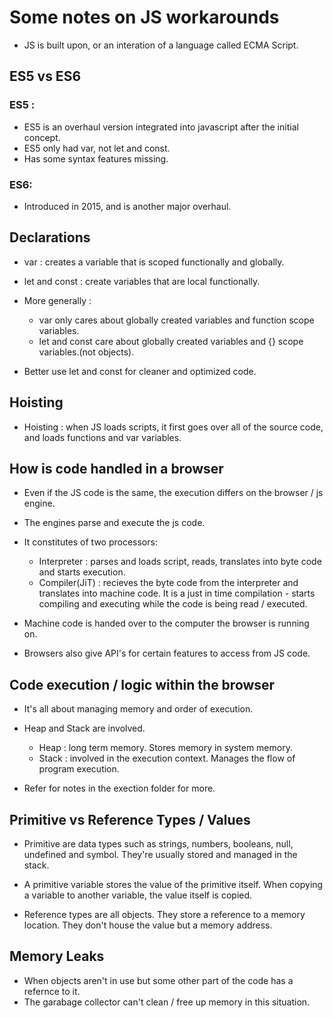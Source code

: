 # Some notes on JS workarounds

- JS is built upon, or an interation of a language called ECMA Script.

## ES5 vs ES6

### ES5 : 
- ES5 is an overhaul version integrated into javascript after the initial concept.
- ES5 only had var, not let and const.
- Has some syntax features missing.

### ES6:
- Introduced in 2015, and is another major overhaul.

## Declarations
- var : creates a variable that is scoped functionally and globally.
- let and const : create variables that are local functionally.

- More generally : 
    - var only cares about globally created variables and function scope variables.
    - let and const care about globally created variables and {} scope variables.(not objects).

- Better use let and const for cleaner and optimized code.

## Hoisting
- Hoisting : when JS loads scripts, it first goes over all of the source code, and loads functions and var variables.

## How is code handled in a browser
- Even if the JS code is the same, the execution differs on the browser / js engine.

- The engines parse and execute the js code.
- It constitutes of two processors:
    - Interpreter : parses and loads script, reads, translates into byte code and starts execution.
    - Compiler(JiT) : recieves the byte code from the interpreter and translates into machine code. It is a just in time compilation - starts compiling and executing while the code is being read / executed.
- Machine code is handed over to the computer the browser is running on.

- Browsers also give API's for certain features to access from JS code.

## Code execution / logic within the browser
- It's all about managing memory and order of execution.
- Heap and Stack are involved.
    - Heap : long term memory. Stores memory in system memory.
    - Stack : involved in the execution context. Manages the flow of program execution.

- Refer for notes in the exection folder for more.

## Primitive vs Reference Types / Values
- Primitive are data types such as strings, numbers, booleans, null, undefined and symbol. They're usually stored and managed in the stack.
- A primitive variable stores the value of the primitive itself. When copying a variable to another variable, the value itself is copied.

- Reference types are all objects. They store a reference to a memory location. They don't house the value but a memory address.

## Memory Leaks
- When objects aren't in use but some other part of the code has a refernce to it.
- The garabage collector can't clean / free up memory in this situation.